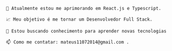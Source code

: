 
    🌳 Atualmente estou me aprimorando em React.js e Typescript.

    📈 Meu objetivo é me tornar um Desenvolvedor Full Stack.

    🤔 Estou buscando conhecimento para aprender novas tecnologias

    📫 Como me contatar: mateus11072014@gmail.com .



